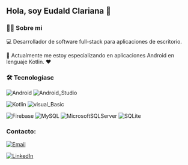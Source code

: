 ## Hola, soy Eudald Clariana 👋

### 👨‍💻 Sobre mi
💻 Desarrollador de software full-stack para aplicaciones de escritorio. 

📲 Actualmente me estoy especializando en aplicaciones Android en lenguaje Kotlin. ❤️

### 🛠️ Tecnologíasc
![Android](https://img.shields.io/badge/Android-3DDC84?style=for-the-badge&logo=android&logoColor=white) 
![Android_Studio](https://img.shields.io/badge/Android_Studio-3DDC84?style=for-the-badge&logo=android-studio&logoColor=white) 

![Kotlin](https://img.shields.io/badge/kotlin-%237F52FF.svg?style=for-the-badge&logo=kotlin&logoColor=white) 
![visual_Basic](https://img.shields.io/badge/visual_Basic-a08021.svg?style=for-the-badge&logo=visual-basic&logoColor=white) 

![Firebase](https://img.shields.io/badge/firebase-%23039BE5.svg?style=for-the-badge&logo=firebase) 
![MySQL](https://img.shields.io/badge/mysql-4479A1.svg?style=for-the-badge&logo=mysql&logoColor=white) 
![MicrosoftSQLServer](https://img.shields.io/badge/Microsoft%20SQL%20Server-CC2927?style=for-the-badge&logo=microsoft%20sql%20server&logoColor=white) 
![SQLite](https://img.shields.io/badge/sqlite-%2307405e.svg?style=for-the-badge&logo=sqlite&logoColor=white)

### Contacto:
[![Email](https://img.shields.io/badge/eudaldclariana@gmail.com-my_personal_email_-D14836?style=for-the-badge&logo=outlook&logoColor=white&labelColor=101010)](mailto:eudaldclariana@gmail.com)

[![LinkedIn](https://img.shields.io/badge/LinkedIn-Eudald_Clariana-0077B5?style=for-the-badge&logo=linkedin&logoColor=white&labelColor=101010)](https://www.linkedin.com/in/eudaldclri90)
